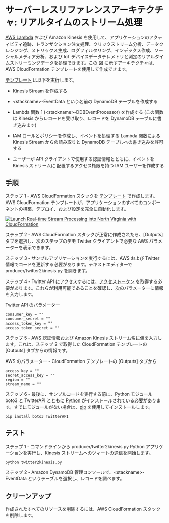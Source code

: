 
# サーバーレスリファレンスアーキテクチャ: リアルタイムのストリーム処理

[AWS Lambda](http://aws.amazon.com/lambda/) および Amazon Kinesis を使用して、アプリケーションのアクティビティ追跡、トランザクション注文処理、クリックストリーム分析、データクレンジング、メトリックス生成、ログフィルタリング、インデックス作成、ソーシャルメディア分析、および IoT デバイスデータテレメトリと測定のリアルタイムストリーミングデータを処理できます。この [図](https://s3.amazonaws.com/awslambda-reference-architectures/stream-processing/lambda-refarch-streamprocessing.pdf) に示すアーキテクチャは、AWS CloudFormation テンプレートを使用して作成できます。

[テンプレート](https://s3.amazonaws.com/awslambda-reference-architectures/stream-processing/template.yaml)
 は以下を実行します。

-   Kinesis Stream を作成する

-   &lt;stackname&gt;-EventData という名前の DynamoDB テーブルを作成する

-   Lambda 関数 1 (&lt;stackname&gt;-DDBEventProcessor) を作成する
    (この関数は Kinesis からレコードを受け取り、レコードを 
    DynamoDB テーブルに書き込みます)

-   IAM ロールとポリシーを作成し、イベントを処理する Lambda 
    関数による Kinesis Stream からの読み取りと DynamoDB テーブルへの書き込みを許可する

-   ユーザーが API クライアントで使用する認証情報とともに、イベントを Kinesis ストリームに
    配置するアクセス権限を持つ IAM ユーザーを作成する

## 手順

ステップ 1 - AWS CloudFormation スタックを [
テンプレート](https://s3.amazonaws.com/awslambda-reference-architectures/stream-processing/template.yaml) で作成します。AWS CloudFormation テンプレートが、アプリケーションのすべてのコンポーネントの構築、デプロイ、および設定を完全に自動化します。

[![Launch Real-time Stream Processing into North Virginia with CloudFormation](http://docs.aws.amazon.com/AWSCloudFormation/latest/UserGuide/images/cloudformation-launch-stack-button.png)](https://console.aws.amazon.com/cloudformation/home?region=us-east-1#/stacks/new?stackName=lambda-refarch-streamprocessing&templateURL=https://s3.amazonaws.com/awslambda-reference-architectures/stream-processing/template.yaml)

ステップ 2 - AWS CloudFormation スタックが正常に作成されたら、[Outputs] タブを選択し、次のステップのデモ Twitter クライアントで必要な AWS パラメーターを表示できます。

ステップ 3 - サンプルアプリケーションを実行するには、AWS および Twitter 情報でコードを更新する必要があります。テキストエディターで producer/twitter2kinesis.py を開きます。

ステップ 4 - Twitter API にアクセスするには、[アクセストークン](https://dev.twitter.com/oauth/overview/application-owner-access-tokens) を取得する必要があります。これらが利用可能であることを確認し、次のパラメーターに情報を入力します。

Twitter API のパラメーター
```
consumer_key = ""
consumer_secret = ""
access_token_key = ""
access_token_secret = ""
```

ステップ 5 - AWS 認証情報および Amazon Kinesis ストリーム名に値を入力します。これは、ステップ 2 で取得した CloudFormation テンプレートの [Outputs] タブからの情報です。

AWS のパラメーター - CloudFormation テンプレートの [Outputs] タブから
```
access_key = ""
secret_access_key = ""
region = ""
stream_name = ""
```

ステップ 6 - 最後に、サンプルコードを実行する前に、Python モジュール boto3 と TwitterAPI とともに [Python](https://www.python.org/) がインストールされている必要があります。すでにモジュールがない場合は、[pip](http://pip.readthedocs.org/en/stable/installing/) を使用してインストールします。

```
pip install boto3 TwitterAPI
```

## テスト

ステップ 1 - コマンドラインから producer/twitter2kinesis.py Python アプリケーションを実行し、Kinesis ストリームへのツィートの送信を開始します。

```
python twitter2kinesis.py
```

ステップ 2 - Amazon DynamoDB 管理コンソールで、&lt;stackname&gt;-EventData というテーブルを選択し、レコードを調べます。

## クリーンアップ

作成されたすべてのリソースを削除するには、AWS CloudFormation スタックを削除します。
